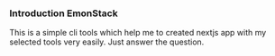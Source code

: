 ### Introduction EmonStack

This is a simple cli tools which help me to created nextjs app with my selected tools very easily. Just answer the question.

